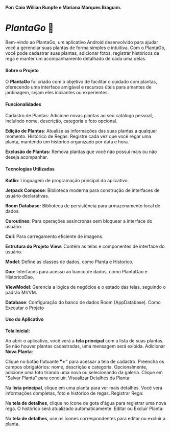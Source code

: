**Por: Caio Willian Runpfe e Mariana Marques Braguim.**

# ***PlantaGo* 🌱**
Bem-vindo ao PlantaGo, um aplicativo Android desenvolvido para ajudar você a gerenciar suas plantas de forma simples e intuitiva. Com o PlantaGo, você pode cadastrar suas plantas, adicionar fotos, registrar históricos de rega e manter um acompanhamento detalhado de cada uma delas.

#### **Sobre o Projeto**
O **PlantaGo** foi criado com o objetivo de facilitar o cuidado com plantas, oferecendo uma interface amigável e recursos úteis para amantes de jardinagem, sejam eles iniciantes ou experientes.

#### **Funcionalidades**
Cadastro de Plantas: Adicione novas plantas ao seu catálogo pessoal, incluindo nome, descrição, categoria e foto opcional.

**Edição de Plantas**: Atualize as informações das suas plantas a qualquer momento.
Histórico de Regas: Registre cada vez que você regar uma planta, mantendo um histórico organizado por data e hora.

**Exclusão de Plantas:** Remova plantas que você não possui mais ou não deseja acompanhar.


#### **Tecnologias Utilizadas**
**Kotlin**: Linguagem de programação principal do aplicativo.

**Jetpack Compose**: Biblioteca moderna para construção de interfaces de usuário declarativas.

**Room Database:** Biblioteca de persistência para armazenamento local de dados.

**Coroutines**: Para operações assíncronas sem bloquear a interface do usuário.

**Coil**: Para carregamento eficiente de imagens.

**Estrutura do Projeto**
**View**: Contém as telas e componentes de interface do usuário.

**Model**: Define as classes de dados, como Planta e Historico.

**Dao**: Interfaces para acesso ao banco de dados, como PlantaDao e HistoricoDao.

**ViewModel**: Gerencia a lógica de negócios e o estado das telas, seguindo o padrão MVVM.

**Database**: Configuração do banco de dados Room (AppDatabase).
Como Executar o Projeto




#### **Uso do Aplicativo**
**Tela Inicial:**

Ao abrir o aplicativo, você verá a **tela principal** com a lista de suas plantas.
Se não houver plantas cadastradas, uma mensagem será exibida.
Adicionar **Nova** **Planta**:

Clique no botão flutuante **"+"** para acessar a tela de cadastro.
Preencha os campos obrigatórios: nome, descrição e categoria.
Opcionalmente, adicione uma foto tirando uma nova ou selecionando da galeria.
Clique em "Salvar Planta" para concluir.
Visualizar Detalhes da Planta:

Na **lista principal**, clique em uma planta para ver mais detalhes.
Você verá informações completas, foto e histórico de regas.
Registrar Rega:

Na **tela de detalhes**, clique no ícone de gota d'água para registrar uma nova rega.
O histórico será atualizado automaticamente.
Editar ou Excluir Planta:

Na **tela de detalhes**, use os ícones correspondentes para editar ou excluir a planta.
